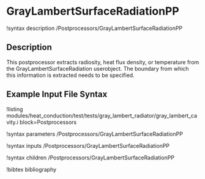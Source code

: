 # GrayLambertSurfaceRadiationPP

!syntax description /Postprocessors/GrayLambertSurfaceRadiationPP

## Description

This postprocessor extracts radiosity, heat flux density, or temperature from
the GrayLambertSurfaceRadiation userobject. The boundary from which this information
is extracted needs to be specified.

## Example Input File Syntax

!listing modules/heat_conduction/test/tests/gray_lambert_radiator/gray_lambert_cavity.i
block=Postprocessors


!syntax parameters /Postprocessors/GrayLambertSurfaceRadiationPP

!syntax inputs /Postprocessors/GrayLambertSurfaceRadiationPP

!syntax children /Postprocessors/GrayLambertSurfaceRadiationPP

!bibtex bibliography

